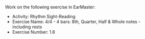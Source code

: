 Work on the following exercise in EarMaster:
- Activity: Rhythm Sight-Reading
- Exercise Name: 4/4 - 4 bars: 8th, Quarter, Half & Whole notes - including rests
- Exercise Number: 1.8
